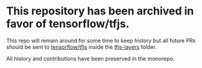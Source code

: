 # This repository has been archived in favor of tensorflow/tfjs.

This repo will remain around for some time to keep history but all future PRs should be sent to [tensorflow/tfjs](https://github.com/tensorflow/tfjs) inside the [tfjs-layers](https://github.com/tensorflow/tfjs/tree/master/tfjs-layers) folder.

All history and contributions have been preserved in the monorepo.
